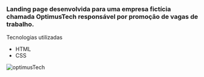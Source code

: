 <h3> Landing page desenvolvida para uma empresa fictícia chamada OptimusTech responsável por promoção de vagas de trabalho.</h3>
 
Tecnologias utilizadas
* HTML
* CSS

![optimusTech](https://user-images.githubusercontent.com/99338819/223307676-5702894a-bad2-4412-b223-2b6b405d033b.png)
